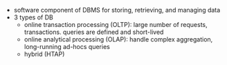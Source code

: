 - software component of DBMS for storing, retrieving, and managing data
- 3 types of DB
	- online transaction processing (OLTP): large number of requests, transactions. queries are defined and short-lived
	- online analytical processing (OLAP): handle complex aggregation, long-running ad-hocs queries
	- hybrid (HTAP)